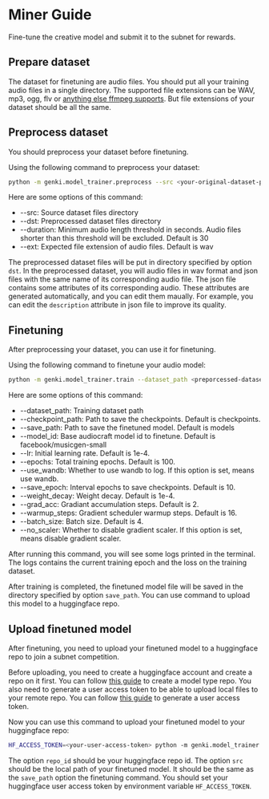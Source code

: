 # Miner Guide

Fine-tune the creative model and submit it to the subnet for rewards.

## Prepare dataset

The dataset for finetuning are audio files. You should put all your training audio files in a single directory.
The supported file extensions can be WAV, mp3, ogg, flv or [anything else ffmpeg supports](https://ffmpeg.org//general.html#File-Formats).
But file extensions of your dataset should be all the same.

## Preprocess dataset

You should preprocess your dataset before finetuning.

Using the following command to preprocess your dataset:

```bash
python -m genki.model_trainer.preprocess --src <your-original-dataset-path> --dst <preporcessed-dataset-path>
```

Here are some options of this command:

* --src: Source dataset files directory
* --dst: Preprocessed dataset files directory
* --duration: Minimum audio length threshold in seconds. Audio files shorter than this threshold will be excluded. Default is 30
* --ext: Expected file extension of audio files. Default is wav

The preprocessed dataset files will be put in directory specified by option `dst`.
In the preprocessed dataset, you will audio files in wav format and json files with the same name of its corresponding audio file.
The json file contains some attributes of its corresponding audio. These attributes are generated automatically, and you can edit them maually. For example, you can edit the `description` attribute in json file to improve its quality.

## Finetuning

After preprocessing your dataset, you can use it for finetuning.

Using the following command to finetune your audio model:

```bash
python -m genki.model_trainer.train --dataset_path <preporcessed-dataset-path>
```

Here are some options of this command:

* --dataset_path: Training dataset path
* --checkpoint_path: Path to save the checkpoints. Default is checkpoints.
* --save_path: Path to save the finetuned model. Default is models
* --model_id: Base audiocraft model id to finetune. Default is facebook/musicgen-small
* --lr: Initial learning rate. Default is 1e-4.
* --epochs: Total training epochs. Default is 100.
* --use_wandb: Whether to use wandb to log. If this option is set, means use wandb.
* --save_epoch: Interval epochs to save checkpoints. Default is 10.
* --weight_decay: Weight decay. Default is 1e-4.
* --grad_acc: Gradiant accumulation steps. Default is 2.
* --warmup_steps: Gradient scheduler warmup steps. Default is 16.
* --batch_size: Batch size. Default is 4.
* --no_scaler: Whether to disable gradient scaler. If this option is set, means disable gradient scaler.

After running this command, you will see some logs printed in the terminal. The logs contains the current training epoch and the loss on the training dataset.

After training is completed, the finetuned model file will be saved in the directory specified by option `save_path`. You can use command to upload this model to a huggingface repo.

## Upload finetuned model

After finetuning, you need to upload your finetuned model to a huggingface repo to join a subnet competition.

Before uploading, you need to create a huggingface account and create a repo on it first. You can follow [this guide](https://huggingface.co/docs/hub/repositories-getting-started) to create a model type repo. You also need to generate a user access token to be able to upload local files to your remote repo. You can follow [this guide](https://huggingface.co/docs/hub/security-tokens) to generate a user access token.

Now you can use this command to upload your finetuned model to your huggingface repo:

```bash
HF_ACCESS_TOKEN=<your-user-access-token> python -m genki.model_trainer.upload --repo_id <your-huggingface-repo-id> --src <your-local-finetuned-model-path>
```

The option `repo_id` should be your huggingface repo id. The option `src` should be the local path of your finetuned model. It should be the same as the `save_path` option the finetuning command. You should set your huggingface user access token by environment variable `HF_ACCESS_TOKEN`.
